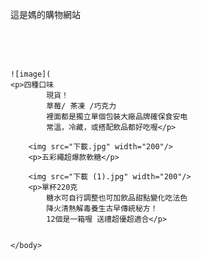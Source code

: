 <!DOCTYPE html>
<html>
    <head>
        <meta charset="UTF-8"></meta>
        <title>媽的購物網站</title>
    </head>
    <body>
        <p>這是媽的購物網站</p>
        <br/>
        <br/>
        <br/>

    ![image](   
    <p>四種口味
            現貨！
            草莓/ 茶凍 /巧克力
            裡面都是獨立單個包裝大廠品牌確保食安电
            常溫，冷藏，或搭配飲品都好吃喔</p>

        <img src="下載.jpg" width="200"/>  
        <p>五彩繩超爆款軟糖</p>  

        <img src="下載 (1).jpg" width="200"/>  
        <p>單杯220克
            糖水可自行調整也可加飲品甜點變化吃法色
            降火清熱解毒養生古早傳統秘方！
            12個是一箱喔 送禮超優超適合</p>
        
        
    </body>
</html>
